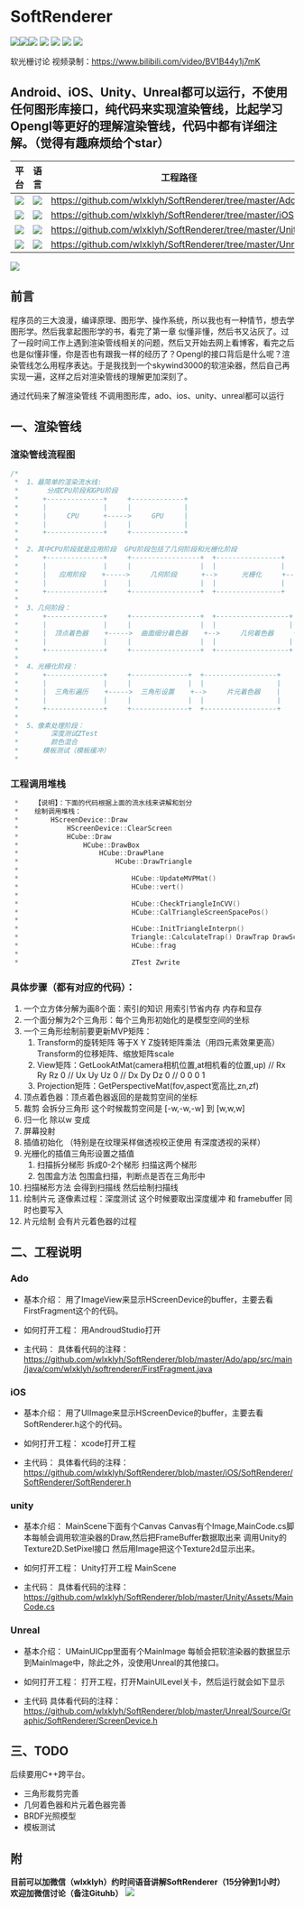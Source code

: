 # SoftRenderer
![](https://badgen.net/badge/language/Java/green)![](https://badgen.net/badge/language/C++/green)![](https://badgen.net/badge/language/CSharp/green)
![](https://badgen.net/badge/Platform/Android/cyan) ![](https://badgen.net/badge/Platform/iOS/cyan) ![](https://badgen.net/badge/Platform/Unity/cyan) ![](https://badgen.net/badge/Platform/Unreal/cyan)

软光栅讨论 视频录制：https://www.bilibili.com/video/BV1B44y1j7mK

Android、iOS、Unity、Unreal都可以运行，不使用任何图形库接口，纯代码来实现渲染管线，比起学习Opengl等更好的理解渲染管线，代码中都有详细注解。（觉得有趣麻烦给个star）
---

|平台|语言|工程路径|效果|
|-|-|-|-|
|![](https://badgen.net/badge/Platform/Android/cyan) |![](https://badgen.net/badge/language/Java/green) |https://github.com/wlxklyh/SoftRenderer/tree/master/Ado|![](Img/2020-09-17-12-49-22.png)|
|![](https://badgen.net/badge/Platform/iOS/cyan) |![](https://badgen.net/badge/language/C++/green) |https://github.com/wlxklyh/SoftRenderer/tree/master/iOS|![](Img/2020-09-17-12-49-30.png)|
|![](https://badgen.net/badge/Platform/Unity/cyan) |![](https://badgen.net/badge/language/CSharp/green) |https://github.com/wlxklyh/SoftRenderer/tree/master/Unity|![](Img/2020-09-17-12-49-37.png)|
|![](https://badgen.net/badge/Platform/Unreal/cyan) |![](https://badgen.net/badge/language/C++/green) |https://github.com/wlxklyh/SoftRenderer/tree/master/Unreal|![](Img/2020-09-17-12-49-41.png)|



![](Img/anim.gif)

## 前言
程序员的三大浪漫，编译原理、图形学、操作系统，所以我也有一种情节，想去学图形学。然后我拿起图形学的书，看完了第一章 似懂非懂，然后书又沾灰了。过了一段时间工作上遇到渲染管线相关的问题，然后又开始去网上看博客，看完之后也是似懂非懂，你是否也有跟我一样的经历了？Opengl的接口背后是什么呢？渲染管线怎么用程序表达。于是我找到一个skywind3000的软渲染器，然后自己再实现一遍，这样之后对渲染管线的理解更加深刻了。

通过代码来了解渲染管线 不调用图形库，ado、ios、unity、unreal都可以运行 

## 一、渲染管线

### 渲染管线流程图
```cpp
/*
 *  1、最简单的渲染流水线:
 *       分成CPU阶段和GPU阶段
 *      +--------------+     +-------------+
 *      |              |     |             |
 *      |     CPU      +----->     GPU     |
 *      |              |     |             |
 *      +--------------+     +-------------+
 *
 *  2、其中CPU阶段就是应用阶段  GPU阶段包括了几何阶段和光栅化阶段
 *      +--------------+     +-----------------+  +----------------+   +----------------+
 *      |              |     |                 |  |                |   |                |
 *      |   应用阶段    +----->     几何阶段      +-->      光栅化     +--->     像素处理     |
 *      |              |     |                 |  |                |   |                |
 *      +--------------+     +-----------------+  +----------------+   +----------------+
 *
 *  3、几何阶段：
 *      +--------------+     +-----------------+  +------------------+   +-------------+  +-------------+
 *      |              |     |                 |  |                  |   |             |  |             |
 *      |  顶点着色器    +----->  曲面细分着色器    +-->     几何着色器     +--->    裁剪     |-->    屏幕投射  |
 *      |              |     |                 |  |                  |   |             |  |             |
 *      +--------------+     +-----------------+  +------------------+   +-------------+  +-------------+
 *
 *  4、光栅化阶段：
 *      +--------------+     +--------------+  +------------------+
 *      |              |     |              |  |                  |
 *      |  三角形遍历    +----->  三角形设置    +-->     片元着色器    |
 *      |              |     |              |  |                  |
 *      +--------------+     +--------------+  +------------------+
 *
 *  5、像素处理阶段：
 *        深度测试ZTest
 *        颜色混合
 *      模板测试（模板缓冲）
 *
 ```
### 工程调用堆栈
```cpp
 *    【说明】：下面的代码根据上面的流水线来讲解和划分
 *    绘制调用堆栈：
 *        HScreenDevice::Draw
 *            HScreenDevice::ClearScreen                                     清屏
 *            HCube::Draw                                                    Cube绘制
 *                HCube::DrawBox                                             立方体绘制
 *                    HCube::DrawPlane                                       长方形绘制
 *                        HCube::DrawTriangle                                三角形绘制
 *
 *                            HCube::UpdateMVPMat()                            1、更新MVP矩阵                           -|
 *                            HCube::vert()                                    2、顶点着色器 之后就是裁剪空间坐标了           |
 *                                                                             3、曲面细分着色器 几何着色器【TODO】          |--->几何阶段
 *                            HCube::CheckTriangleInCVV()                      4、裁剪 检查在不在裁剪空间里面                |
 *                            HCube::CalTriangleScreenSpacePos()               5、屏幕投射                               -|
 *
 *                            HCube::InitTriangleInterpn()                     1、插值初始化 后面透视校正用               -|
 *                            Triangle::CalculateTrap() DrawTrap DrawScanline  2、三角形设置、三角形遍历 得到片元信息        |--->光栅化阶段
 *                            HCube::frag                                      3、片元着色器                            -|
 *
 *                            ZTest Zwrite
```

### 具体步骤（都有对应的代码）：
1. 一个立方体分解为画8个面：索引的知识  用索引节省内存 内存和显存
2. 一个面分解为2个三角形：每个三角形初始化的是模型空间的坐标
3. 一个三角形绘制前要更新MVP矩阵：
   1. Transform的旋转矩阵 等于X Y Z旋转矩阵乘法（用四元素效果更高）Transform的位移矩阵、缩放矩阵scale
   2. View矩阵：GetLookAtMat(camera相机位置,at相机看的位置,up)
      // Rx Ry Rz 0
      // Ux Uy Uz 0
      // Dx Dy Dz 0
      // 0  0  0  1 
   3. Projection矩阵：GetPerspectiveMat(fov,aspect宽高比,zn,zf)
4. 顶点着色器：顶点着色器返回的是裁剪空间的坐标
5. 裁剪 会拆分三角形 这个时候裁剪空间是 [-w,-w,-w] 到 [w,w,w]
6. 归一化 除以w 变成
7. 屏幕投射
8. 插值初始化 （特别是在纹理采样做透视校正使用 有深度透视的采样）
9. 光栅化的插值三角形设置之插值 
   1.  扫描拆分梯形 拆成0-2个梯形  扫描这两个梯形
   2.  包围盒方法 包围盒扫描，判断点是否在三角形中  
10. 扫描梯形方法 会得到扫描线 然后绘制扫描线
11. 绘制片元 逐像素过程：深度测试 这个时候要取出深度缓冲 和 framebuffer 同时也要写入
12. 片元绘制 会有片元着色器的过程
## 二、工程说明
### Ado
- 基本介绍：
用了ImageView来显示HScreenDevice的buffer，主要去看FirstFragment这个的代码。

- 如何打开工程：
用AndroudStudio打开

- 主代码：
具体看代码的注释：
https://github.com/wlxklyh/SoftRenderer/blob/master/Ado/app/src/main/java/com/wlxklyh/softrenderer/FirstFragment.java

### iOS
- 基本介绍：
用了UIImage来显示HScreenDevice的buffer，主要去看SoftRenderer.h这个的代码。

- 如何打开工程：
xcode打开工程

- 主代码：
具体看代码的注释：
https://github.com/wlxklyh/SoftRenderer/blob/master/iOS/SoftRenderer/SoftRenderer/SoftRenderer.h

### unity
- 基本介绍：
MainScene下面有个Canvas Canvas有个Image,MainCode.cs脚本每帧会调用软渲染器的Draw,然后把FrameBuffer数据取出来 调用Unity的Texture2D.SetPixel接口 然后用Image把这个Texture2d显示出来。

- 如何打开工程：
Unity打开工程 MainScene

- 主代码：
具体看代码的注释：
https://github.com/wlxklyh/SoftRenderer/blob/master/Unity/Assets/MainCode.cs

### Unreal
- 基本介绍：
UMainUICpp里面有个MainImage 每帧会把软渲染器的数据显示到MainImage中，除此之外，没使用Unreal的其他接口。

- 如何打开工程：
打开工程，打开MainUILevel关卡，然后运行就会如下显示

- 主代码
具体看代码的注释：
https://github.com/wlxklyh/SoftRenderer/blob/master/Unreal/Source/Graphic/SoftRenderer/ScreenDevice.h

## 三、TODO
后续要用C++跨平台。
- 三角形裁剪完善
- 几何着色器和片元着色器完善
- BRDF光照模型
- 模板测试


## 附
**目前可以加微信（wlxklyh）约时间语音讲解SoftRenderer（15分钟到1小时）**
**欢迎加微信讨论（备注Gituhb）**
![](https://raw.githubusercontent.com/wlxklyh/book/master/Tool/Resource/wcgif.gif)
